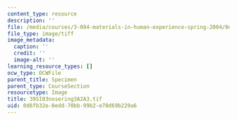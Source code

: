 ```yaml
---
content_type: resource
description: ''
file: /media/courses/3-094-materials-in-human-experience-spring-2004/0d6fb32e0edd70bb99b2e70d69b229a6_39SI03nosering3A2A3.tif
file_type: image/tiff
image_metadata:
  caption: ''
  credit: ''
  image-alt: ''
learning_resource_types: []
ocw_type: OCWFile
parent_title: Specimen
parent_type: CourseSection
resourcetype: Image
title: 39SI03nosering3A2A3.tif
uid: 0d6fb32e-0edd-70bb-99b2-e70d69b229a6
---
```

